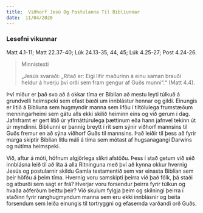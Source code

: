 ```yaml
---
title:  Viðhorf Jesú Og Postulanna Til Biblíunnar
date:  11/04/2020
---
```


### Lesefni vikunnar
Matt 4.1-11; Matt 22.37-40; Lúk 24.13-35, 44, 45; Lúk 4.25-27; Post 4.24-26.

> <p>Minnistexti</p>
> „Jesús svaraði: „Ritað er: Eigi lifir maðurinn á einu saman brauði heldur á hverju því orði sem fram gengur af Guðs munni“.“  (Matt 4.4).

Því miður er það svo að á okkar tíma er Biblían að mestu leyti túlkuð á grundvelli heimspeki sem efast bæði um innblástur hennar og gildi. Einungis er litið á Biblíuna sem hugmyndir manna sem lifðu í tiltölulega frumstæðum menningarheimi sem gátu alls ekki skilið heiminn eins og við gerum í dag. Jafnframt er gert lítið úr yfirnáttúrulega þættinum eða hann jafnvel tekinn út úr myndinni. Biblíunni er þannig breytt í rit sem sýnir viðhorf mannsins til Guðs fremur en að sýna viðhorf Guðs til mannsins. Það leiðir til þess að fyrir marga skiptir Biblían litlu máli á tíma sem mótast af hugsanagangi Darwins og nútíma heimspeki.

Við, aftur á móti, höfnum algjörlega slíkri afstöðu. Þess í stað getum við séð innblásna leið til að líta á alla Ritninguna með því að kynna okkur hvernig Jesús og postularnir skildu Gamla testamentið sem var einasta Biblían sem þeir höfðu á þeim tíma. Hvernig voru samskipti þeirra við það fólk, þá staði og atburði sem sagt er frá? Hverjar voru forsendur þeirra fyrir túlkun og hvaða aðferðum beittu þeir? Við skulum fylgja þeim og skilningi þeirra í staðinn fyrir ranghugmyndum manna sem eru ekki innblásnir og beita forsendum sem leiða einungis til tortryggni og efasemda varðandi orð Guðs.